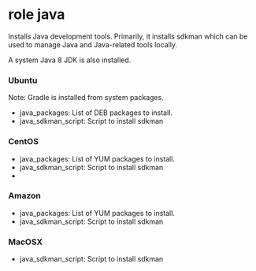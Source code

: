 # role java

Installs Java development tools.  Primarily, it installs sdkman which can
be used to manage Java and Java-related tools locally.

A system Java 8 JDK is also installed.

### Ubuntu

Note: Gradle is installed from system packages.

* java_packages: List of DEB packages to install.
* java_sdkman_script: Script to install sdkman

### CentOS

* java_packages: List of YUM packages to install.
* java_sdkman_script: Script to install sdkman
*

### Amazon

* java_packages: List of YUM packages to install.
* java_sdkman_script: Script to install sdkman

### MacOSX

* java_sdkman_script: Script to install sdkman

